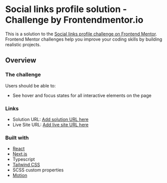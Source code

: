 # Social links profile solution - Challenge by Frontendmentor.io

This is a solution to the [Social links profile challenge on Frontend Mentor](https://www.frontendmentor.io/challenges/social-links-profile-UG32l9m6dQ). Frontend Mentor challenges help you improve your coding skills by building realistic projects. 

## Overview

### The challenge

Users should be able to:
- See hover and focus states for all interactive elements on the page


### Links

- Solution URL: [Add solution URL here](https://your-solution-url.com)
- Live Site URL: [Add live site URL here](https://your-live-site-url.com)


### Built with

- [React](https://reactjs.org/)
- [Next.js](https://nextjs.org/)
- Typescript
- [Tailwind CSS](https://tailwindcss.com/)
- SCSS custom properties
- [Motion](https://motion.dev/)